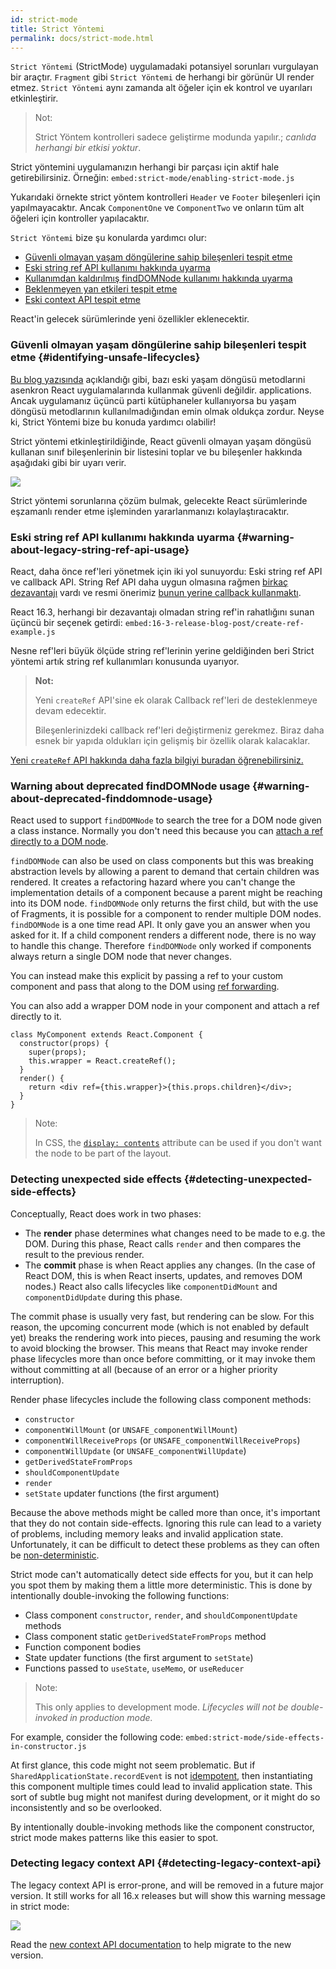 ```yaml
---
id: strict-mode
title: Strict Yöntemi
permalink: docs/strict-mode.html
---
```


`Strict Yöntemi` (StrictMode) uygulamadaki potansiyel sorunları vurgulayan bir araçtır. `Fragment` gibi `Strict Yöntemi` de herhangi bir görünür UI render etmez. `Strict Yöntemi` aynı zamanda alt öğeler için ek kontrol ve uyarıları etkinleştirir.

> Not:
>
> Strict Yöntem kontrolleri sadece geliştirme modunda yapılır.; _canlıda herhangi bir etkisi yoktur_.

Strict yöntemini uygulamanızın herhangi bir parçası için aktif hale getirebilirsiniz. Örneğin:
`embed:strict-mode/enabling-strict-mode.js`

Yukarıdaki örnekte strict yöntem kontrolleri `Header` ve `Footer` bileşenleri için yapılmayacaktır. Ancak `ComponentOne` ve `ComponentTwo` ve onların tüm alt öğeleri için kontroller yapılacaktır.

`Strict Yöntemi` bize şu konularda yardımcı olur:
* [Güvenli olmayan yaşam döngülerine sahip bileşenleri tespit etme](#identifying-unsafe-lifecycles)
* [Eski string ref API kullanımı hakkında uyarma](#warning-about-legacy-string-ref-api-usage)
* [Kullanımdan kaldırılmış findDOMNode kullanımı hakkında uyarma](#warning-about-deprecated-finddomnode-usage)
* [Beklenmeyen yan etkileri tespit etme](#detecting-unexpected-side-effects)
* [Eski context API tespit etme](#detecting-legacy-context-api)

React'in gelecek sürümlerinde yeni özellikler eklenecektir.

### Güvenli olmayan yaşam döngülerine sahip bileşenleri tespit etme {#identifying-unsafe-lifecycles}

[Bu blog yazısında](/blog/2018/03/27/update-on-async-rendering.html) açıklandığı gibi, bazı eski yaşam döngüsü metodlarıni asenkron React uygulamalarında kullanmak güvenli değildir. applications. Ancak uygulamanız üçüncü parti kütüphaneler kullanıyorsa bu yaşam döngüsü metodlarının kullanılmadığından emin olmak oldukça zordur. Neyse ki, Strict Yöntemi bize bu konuda yardımcı olabilir!

Strict yöntemi etkinleştirildiğinde, React güvenli olmayan yaşam döngüsü kullanan sınıf bileşenlerinin bir listesini toplar ve bu bileşenler hakkında aşağıdaki gibi bir uyarı verir.

![](../images/blog/strict-mode-unsafe-lifecycles-warning.png)

Strict yöntemi sorunlarına çözüm bulmak, gelecekte React sürümlerinde eşzamanlı render etme işleminden yararlanmanızı kolaylaştıracaktır.

### Eski string ref API kullanımı hakkında uyarma {#warning-about-legacy-string-ref-api-usage}

React, daha önce ref'leri yönetmek için iki yol sunuyordu: Eski string ref API ve callback API. String Ref API daha uygun olmasına rağmen [birkaç dezavantajı](https://github.com/facebook/react/issues/1373) vardı ve resmi önerimiz [bunun yerine callback kullanmaktı](/docs/refs-and-the-dom.html#legacy-api-string-refs).

React 16.3, herhangi bir dezavantajı olmadan string ref'in rahatlığını sunan üçüncü bir seçenek getirdi:
`embed:16-3-release-blog-post/create-ref-example.js`

Nesne ref'leri büyük ölçüde string ref'lerinin yerine geldiğinden beri Strict yöntemi artık string ref kullanımları konusunda uyarıyor.

> **Not:**
>
> Yeni `createRef` API'sine ek olarak Callback ref'leri de desteklenmeye devam edecektir.
>
> Bileşenlerinizdeki callback ref'leri değiştirmeniz gerekmez. Biraz daha esnek bir yapıda oldukları için gelişmiş bir özellik olarak kalacaklar.

[Yeni `createRef` API hakkında daha fazla bilgiyi buradan öğrenebilirsiniz.](/docs/refs-and-the-dom.html)

### Warning about deprecated findDOMNode usage {#warning-about-deprecated-finddomnode-usage}

React used to support `findDOMNode` to search the tree for a DOM node given a class instance. Normally you don't need this because you can [attach a ref directly to a DOM node](/docs/refs-and-the-dom.html#creating-refs).

`findDOMNode` can also be used on class components but this was breaking abstraction levels by allowing a parent to demand that certain children was rendered. It creates a refactoring hazard where you can't change the implementation details of a component because a parent might be reaching into its DOM node. `findDOMNode` only returns the first child, but with the use of Fragments, it is possible for a component to render multiple DOM nodes. `findDOMNode` is a one time read API. It only gave you an answer when you asked for it. If a child component renders a different node, there is no way to handle this change. Therefore `findDOMNode` only worked if components always return a single DOM node that never changes.

You can instead make this explicit by passing a ref to your custom component and pass that along to the DOM using [ref forwarding](/docs/forwarding-refs.html#forwarding-refs-to-dom-components).

You can also add a wrapper DOM node in your component and attach a ref directly to it.

```javascript{4,7}
class MyComponent extends React.Component {
  constructor(props) {
    super(props);
    this.wrapper = React.createRef();
  }
  render() {
    return <div ref={this.wrapper}>{this.props.children}</div>;
  }
}
```

> Note:
>
> In CSS, the [`display: contents`](https://developer.mozilla.org/en-US/docs/Web/CSS/display#display_contents) attribute can be used if you don't want the node to be part of the layout.

### Detecting unexpected side effects {#detecting-unexpected-side-effects}

Conceptually, React does work in two phases:
* The **render** phase determines what changes need to be made to e.g. the DOM. During this phase, React calls `render` and then compares the result to the previous render.
* The **commit** phase is when React applies any changes. (In the case of React DOM, this is when React inserts, updates, and removes DOM nodes.) React also calls lifecycles like `componentDidMount` and `componentDidUpdate` during this phase.

The commit phase is usually very fast, but rendering can be slow. For this reason, the upcoming concurrent mode (which is not enabled by default yet) breaks the rendering work into pieces, pausing and resuming the work to avoid blocking the browser. This means that React may invoke render phase lifecycles more than once before committing, or it may invoke them without committing at all (because of an error or a higher priority interruption).

Render phase lifecycles include the following class component methods:
* `constructor`
* `componentWillMount` (or `UNSAFE_componentWillMount`)
* `componentWillReceiveProps` (or `UNSAFE_componentWillReceiveProps`)
* `componentWillUpdate` (or `UNSAFE_componentWillUpdate`)
* `getDerivedStateFromProps`
* `shouldComponentUpdate`
* `render`
* `setState` updater functions (the first argument)

Because the above methods might be called more than once, it's important that they do not contain side-effects. Ignoring this rule can lead to a variety of problems, including memory leaks and invalid application state. Unfortunately, it can be difficult to detect these problems as they can often be [non-deterministic](https://en.wikipedia.org/wiki/Deterministic_algorithm).

Strict mode can't automatically detect side effects for you, but it can help you spot them by making them a little more deterministic. This is done by intentionally double-invoking the following functions:

* Class component `constructor`, `render`, and `shouldComponentUpdate` methods
* Class component static `getDerivedStateFromProps` method
* Function component bodies
* State updater functions (the first argument to `setState`)
* Functions passed to `useState`, `useMemo`, or `useReducer`

> Note:
>
> This only applies to development mode. _Lifecycles will not be double-invoked in production mode._

For example, consider the following code:
`embed:strict-mode/side-effects-in-constructor.js`

At first glance, this code might not seem problematic. But if `SharedApplicationState.recordEvent` is not [idempotent](https://en.wikipedia.org/wiki/Idempotence#Computer_science_meaning), then instantiating this component multiple times could lead to invalid application state. This sort of subtle bug might not manifest during development, or it might do so inconsistently and so be overlooked.

By intentionally double-invoking methods like the component constructor, strict mode makes patterns like this easier to spot.

### Detecting legacy context API {#detecting-legacy-context-api}

The legacy context API is error-prone, and will be removed in a future major version. It still works for all 16.x releases but will show this warning message in strict mode:

![](../images/blog/warn-legacy-context-in-strict-mode.png)

Read the [new context API documentation](/docs/context.html) to help migrate to the new version.

